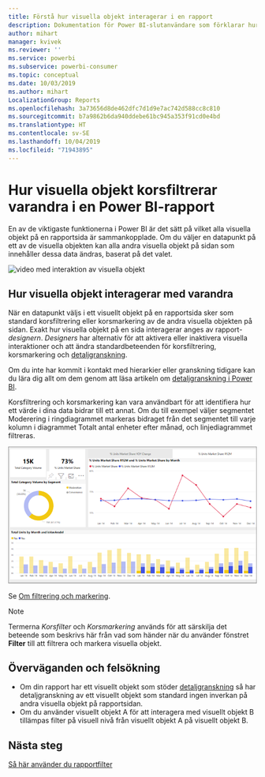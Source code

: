 ```yaml
---
title: Förstå hur visuella objekt interagerar i en rapport
description: Dokumentation för Power BI-slutanvändare som förklarar hur visuella objekt interagerar på en rapportsida.
author: mihart
manager: kvivek
ms.reviewer: ''
ms.service: powerbi
ms.subservice: powerbi-consumer
ms.topic: conceptual
ms.date: 10/03/2019
ms.author: mihart
LocalizationGroup: Reports
ms.openlocfilehash: 3a73656d8de462dfc7d1d9e7ac742d588cc8c810
ms.sourcegitcommit: b7a9862b6da940ddebe61bc945a353f91cd0e4bd
ms.translationtype: HT
ms.contentlocale: sv-SE
ms.lasthandoff: 10/04/2019
ms.locfileid: "71943895"
---
```

# <a name="how-visuals-cross-filter-each-other-in-a-power-bi-report"></a>Hur visuella objekt korsfiltrerar varandra i en Power BI-rapport
En av de viktigaste funktionerna i Power BI är det sätt på vilket alla visuella objekt på en rapportsida är sammankopplade. Om du väljer en datapunkt på ett av de visuella objekten kan alla andra visuella objekt på sidan som innehåller dessa data ändras, baserat på det valet. 

![video med interaktion av visuella objekt](media/end-user-interactions/interactions.gif)

## <a name="how-visuals-interact-with-each-other"></a>Hur visuella objekt interagerar med varandra

När en datapunkt väljs i ett visuellt objekt på en rapportsida sker som standard korsfiltrering eller korsmarkering av de andra visuella objekten på sidan. Exakt hur visuella objekt på en sida interagerar anges av rapport-*designern*. *Designers* har alternativ för att aktivera eller inaktivera visuella interaktioner och att ändra standardbeteenden för korsfiltrering, korsmarkering och [detaljgranskning](end-user-drill.md). 

Om du inte har kommit i kontakt med hierarkier eller granskning tidigare kan du lära dig allt om dem genom att läsa artikeln om [detaljgranskning i Power BI](end-user-drill.md). 

Korsfiltrering och korsmarkering kan vara användbart för att identifiera hur ett värde i dina data bidrar till ett annat. Om du till exempel väljer segmentet Moderering i ringdiagrammet markeras bidraget från det segmentet till varje kolumn i diagrammet Totalt antal enheter efter månad, och linjediagrammet filtreras.

![bild med interaktion av visuella objekt](media/end-user-interactions/power-bi-interactions.png)

Se [Om filtrering och markering](end-user-report-filter.md). 


  
> [!NOTE]
> Termerna *Korsfilter* och *Korsmarkering* används för att särskilja det beteende som beskrivs här från vad som händer när du använder fönstret **Filter** till att filtrera och markera visuella objekt.  

## <a name="considerations-and-troubleshooting"></a>Överväganden och felsökning
- Om din rapport har ett visuellt objekt som stöder [detaljgranskning](end-user-drill.md) så har detaljgranskning av ett visuellt objekt som standard ingen inverkan på andra visuella objekt på rapportsidan.     
- Om du använder visuellt objekt A för att interagera med visuellt objekt B tillämpas filter på visuell nivå från visuellt objekt A på visuellt objekt B.

## <a name="next-steps"></a>Nästa steg
[Så här använder du rapportfilter](../power-bi-how-to-report-filter.md)

